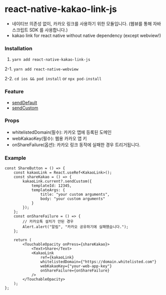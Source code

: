 # react-native-kakao-link-js

-   네이티브 의존성 없이, 카카오 링크를 사용하기 위한 모듈입니다. (웹뷰를 통해 자바스크립트 SDK 를 사용합니다.)
-   kakao link for react native without native dependency (except webview!)

### Installation

1. `yarn add react-native-kakao-link-js`

2-1. `yarn add react-native-webview`

2-2. `cd ios && pod install` or `npx pod-install`

### Feature

-   [sendDefault](https://developers.kakao.com/sdk/reference/js/release/Kakao.Link.html#.sendDefault)
-   [sendCustom](https://developers.kakao.com/sdk/reference/js/release/Kakao.Link.html#.sendCustom)

### Props

-   whitelistedDomain(필수): 카카오 앱에 등록된 도메인
-   webKakaoKey(필수): 웹용 카카오 앱 키
-   onShareFailure(옵션): 카카오 링크 동작에 실패한 경우 트리거됩니다.

### Example

```tsx
const ShareButton = () => {
    const kakaoLink = React.useRef<KakaoLink>();
    const shareKakao = () => {
        kakaoLink.current?.sendCustom({
            templateId: 12345,
            templateArgs: {
                title: "your custom arguments",
                body: "your custom arguments"
            }
        });
    };
    const onShareFailure = () => {
        // 카카오톡 설치가 안된 경우
        Alert.alert("알림", "카카오 공유하기에 실패했습니다.");
    };

    return (
        <TouchableOpacity onPress={shareKakao}>
            <Text>Share</Text>
            <KakaoLink
                ref={kakaoLink}
                whitelistedDomain={"https://domain.whitelisted.com"}
                webKakaoKey={"your-web-app-key"}
                onShareFailure={onShareFailure}
            />
        </TouchableOpacity>
    );
};
```

